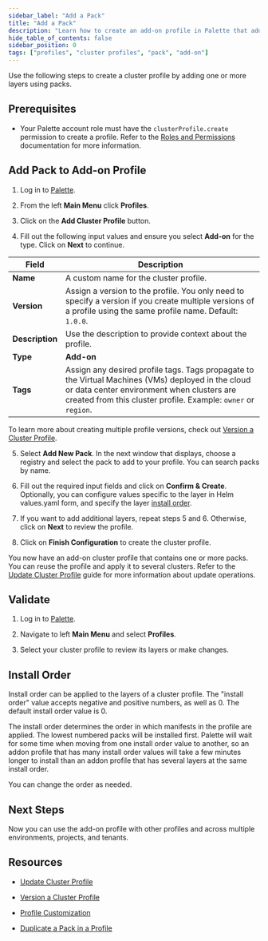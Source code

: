 ```yaml
---
sidebar_label: "Add a Pack"
title: "Add a Pack"
description: "Learn how to create an add-on profile in Palette that adds a pack layer."
hide_table_of_contents: false
sidebar_position: 0
tags: ["profiles", "cluster profiles", "pack", "add-on"]
---
```




Use the following steps to create a cluster profile by adding one or more layers using packs.


## Prerequisites

- Your Palette account role must have the `clusterProfile.create` permission to create a profile. Refer to the [Roles and Permissions](../../../../user-management/palette-rbac/project-scope-roles-permissions.md#cluster-profile-admin) documentation for more information.

## Add Pack to Add-on Profile 

1. Log in to [Palette](https://console.spectrocloud.com/).

2. From the left **Main Menu** click **Profiles**.

3. Click on the **Add Cluster Profile** button. 

4. Fill out the following input values and ensure you select **Add-on** for the type. Click on **Next** to continue.

  | **Field** | **Description** |
  |-----------|-----------------|
  |**Name**| A custom name for the cluster profile. |
  |**Version**| Assign a version to the profile. You only need to specify a version if you create multiple versions of a profile using the same profile name. Default: `1.0.0`. |
  |**Description**| Use the description to provide context about the profile. |
  |**Type**| **Add-on** |
  |**Tags**| Assign any desired profile tags. Tags propagate to the Virtual Machines (VMs) deployed in the cloud or data center environment when clusters are created from this cluster profile. Example: `owner` or `region`.  |

  To learn more about creating multiple profile versions, check out [Version a Cluster Profile](../../modify-cluster-profiles/version-cluster-profile.md).

5. Select **Add New Pack**. In the next window that displays, choose a registry and select the pack to add to your profile. You can search packs by name.

<!-- Select the type of layer to add to the cluster profile. For more information about the layers, applying pack versions, configuration parameters, and presets, review [Profile Layers](../../cluster-profiles.md#profile-layers). -->

6. Fill out the required input fields and click on **Confirm & Create**. Optionally, you can configure values specific to the layer in Helm values.yaml form, and specify the layer [install order](#install-order).

  <!-- ![A view of the manifest create process and the YAML code in the text editior](/clusters_imported-clusters_attach-add-on-profile_manfest-view.png) -->

7. If you want to add additional layers, repeat steps 5 and 6. Otherwise, click on **Next** to review the profile.

8. Click on **Finish Configuration** to create the cluster profile.

You now have an add-on cluster profile that contains one or more packs. You can reuse the profile and apply it to several clusters. Refer to the [Update Cluster Profile](../../modify-cluster-profiles/update-cluster-profile.md) guide for more information about update operations.


## Validate

1. Log in to [Palette](https://console.spectrocloud.com).

2.  Navigate to left **Main Menu** and select **Profiles**.

3. Select your cluster profile to review its layers or make changes.

## Install Order

Install order can be applied to the layers of a cluster profile. The "install order" value accepts negative and positive numbers, as well as 0. The default install order value is 0.

The install order determines the order in which manifests in the profile are applied. The lowest numbered packs will be installed first. Palette will wait for some time when moving from one install order value to another, so an addon profile that has many install order values will take a few minutes longer to install than an addon profile that has several layers at the same install order.

You can change the order as needed.


## Next Steps

Now you can use the add-on profile with other profiles and across multiple environments, projects, and tenants. 

## Resources

- [Update Cluster Profile](../../modify-cluster-profiles/update-cluster-profile.md)

- [Version a Cluster Profile](../../modify-cluster-profiles/version-cluster-profile.md)

- [Profile Customization](../../../profile-customization.md)

- [Duplicate a Pack in a Profile](../duplicate-pack-in-profile.md)
